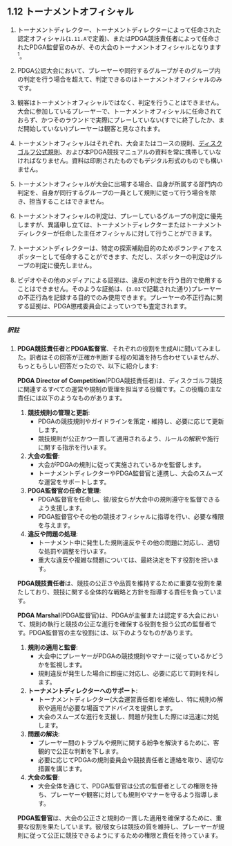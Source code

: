 ## 1.12 トーナメントオフィシャル

1. トーナメントディレクター、トーナメントディレクターによって任命された認定オフィシャル(`1.11.A`で定義)、またはPDGA競技責任者によって任命されたPDGA監督官のみが、その大会のトーナメントオフィシャルとなります<sup>1</sup>。

1. PDGA公認大会において、プレーヤーや同行するグループがそのグループ内の判定を行う場合を超えて、判定できるのはトーナメントオフィシャルのみです。

1. 観客はトーナメントオフィシャルではなく、判定を行うことはできません。大会に参加しているプレーヤーで、トーナメントオフィシャルに任命されておらず、かつそのラウンドで実際にプレーしていない(すでに終了したか、まだ開始していない)プレーヤーは観客と見なされます。

1. トーナメントオフィシャルはそれぞれ、大会またはコースの規則、[ディスクゴルフ公式規則]()、および本PDGA競技マニュアルの資料を常に携帯していなければなりません。資料は印刷されたものでもデジタル形式のものでも構いません。

1. トーナメントオフィシャルが大会に出場する場合、自身が所属する部門内の判定を、自身が同行するグループの一員として規則に従って行う場合を除き、担当することはできません。

1. トーナメントオフィシャルの判定は、プレーしているグループの判定に優先しますが、異議申し立ては、トーナメントディレクターまたはトーナメントディレクターが任命した主任オフィシャルに対して行うことができます。

1. トーナメントディレクターは、特定の探索補助目的のためボランティアをスポッターとして任命することができます、ただし、スポッターの判定はグループの判定に優先しません。

1. ビデオやその他のメディアによる証拠は、違反の判定を行う目的で使用することはできません。そのような証拠は、(`3.03`で記載された通り)プレーヤーの不正行為を記録する目的でのみ使用できます。プレーヤーの不正行為に関する証拠は、PDGA懲戒委員会によっていつでも査定されます。

___

##### 訳註

1. **PDGA競技責任者**と**PDGA監督官**、それぞれの役割を生成AIに聞いてみました。訳者はその回答が正確か判断する程の知識を持ち合わせていませんが、もっともらしい回答だったので、以下に紹介します:

    **PDGA Director of Competition**(PDGA競技責任者)は、ディスクゴルフ競技に関連するすべての運営や規制の管理を担当する役職です。この役職の主な責任には以下のようなものがあります。

    1. **競技規則の管理と更新**:
        - PDGAの競技規則やガイドラインを策定・維持し、必要に応じて更新します。
        - 競技規則が公正かつ一貫して適用されるよう、ルールの解釈や施行に関する指示を行います。
    2. **大会の監督**:
        - 大会がPDGAの規則に従って実施されているかを監督します。
        - トーナメントディレクターやPDGA監督官と連携し、大会のスムーズな運営をサポートします。
    3. **PDGA監督官の任命と管理**:
        - PDGA監督官を任命し、彼/彼女らが大会中の規則遵守を監督できるよう支援します。
        - PDGA監督官やその他の競技オフィシャルに指導を行い、必要な権限を与えます。
    4. **違反や問題の処理**:
        - トーナメント中に発生した規則違反やその他の問題に対応し、適切な処罰や調整を行います。
        - 重大な違反や複雑な問題については、最終決定を下す役割を担います。

    **PDGA競技責任者**は、競技の公正さや品質を維持するために重要な役割を果たしており、競技に関する全体的な戦略と方針を指導する責任を負っています。

    **PDGA Marshal**(PDGA監督官)は、PDGAが主催または認定する大会において、規則の執行と競技の公正な進行を確保する役割を担う公式の監督者です。PDGA監督官の主な役割には、以下のようなものがあります。
    1. **規則の適用と監督**:
        - 大会中にプレーヤーがPDGAの競技規則やマナーに従っているかどうかを監視します。
        - 規則違反が発生した場合に即座に対応し、必要に応じて罰則を科します。
    2. **トーナメントディレクターへのサポート**:
        - トーナメントディレクター(大会運営責任者)を補佐し、特に規則の解釈や適用が必要な場面でアドバイスを提供します。
        - 大会のスムーズな進行を支援し、問題が発生した際には迅速に対処します。
    3. **問題の解決**:
        - プレーヤー間のトラブルや規則に関する紛争を解決するために、客観的で公正な判断を下します。
        - 必要に応じてPDGAの規則委員会や競技責任者と連絡を取り、適切な措置を講じます。
    4. **大会の監督**:
        - 大会全体を通じて、PDGA監督官は公式の監督者としての権限を持ち、プレーヤーや観客に対しても規則やマナーを守るよう指導します。

    **PDGA監督官**は、大会の公正さと規則の一貫した適用を確保するために、重要な役割を果たしています。彼/彼女らは競技の質を維持し、プレーヤーが規則に従って公正に競技できるようにするための権限と責任を持っています。